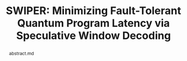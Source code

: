 ---
title: "SWIPER: Minimizing Fault-Tolerant Quantum Program Latency via Speculative Window Decoding"
layout: project
publisher: (under review)
image: /assets/img/projects/swiper/hero.png
abstract: abstract.md
items:
authors:
  - name: "Joshua Viszlai"
    link: https://jviszlai.github.io/
    affiliation: University of Chicago
  - name: "Jason D. Chadwick"
    link: https://www.jason-chadwick.com/
    affiliation: University of Chicago
  - name: "Sarang Joshi"
    link: https://sarangj.com/
    affiliation: University of Chicago
  - name: "Gokul Ravi"
    link: https://gsravi.engin.umich.edu/
    affiliation: University of Michigan
  - name: "Yanjing Li"
    link: https://people.cs.uchicago.edu/~yanjingl/
    affiliation: University of Chicago
  - name: "Frederic T. Chong"
    link: https://people.cs.uchicago.edu/~ftchong/
    affiliation: University of Chicago
    last: true
figures:
  - file: /assets/img/projects/swiper/01_hero.png
    caption: 01_hero.md
  - file: /assets/img/projects/swiper/04_predictor.png
    caption: 04_predictor.md
  - file: /assets/img/projects/swiper/06_predictor_logic.png
    caption: 06_predictor_logic.md
  - file: /assets/img/projects/swiper/09_pipeline.png
    caption: 09_pipeline.md
  - file: /assets/img/projects/swiper/10_msd.png
    caption: 10_msd.md
  - file: /assets/img/projects/swiper/11_sensitivity.png
    caption: 11_sensitivity.md
  - file: /assets/img/projects/swiper/12_alignment.png
    caption: 12_alignment.md
  - file: /assets/img/projects/swiper/13_evaluation.png
    caption: 13_evaluation.md
    width: 100%
  - file: /assets/img/projects/swiper/15_classical.png
    caption: 15_classical.md
contributions:
  - "Developed first-of-its-kind open-source lattice surgery decoding simulator SWIPER-SIM, including 3D visualization of program traces. Specified window decoding schemes for spatially-windowed lattice surgery operations, made many performance optimizations to maximize simulator speed, and wrote clean, documented code with an intention to open-source upon publication."
  - "Ran simulations and generated figures."
  - "Revised manuscript."
thingslearned:
  - short: "Intentional software development"
    long: "SWIPER-SIM consists of four main pieces that handle different parts of the simulation (such as the device or the decoder). We were careful about how we layed out the initial design of the simulator before starting to fill it in with code, and this was very helpful in ending up with a clean design at the end."
  - short: "Presentation"
    long: "A lot of work went into figuring out how best to present this paper to the target audience (computer architecture reviewers). I learned about how to effectively guide the (potentially short on time) reader through a complex topic by highlighting the key concepts and making certain parts of the paper as self-contained as possible."
---